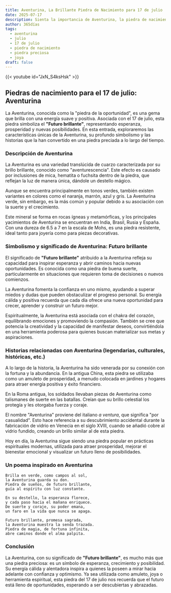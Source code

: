 ```yaml
---
title: Aventurina, La Brillante Piedra de Nacimiento para 17 de julio
date: 2025-07-17
description: Sienta la importancia de Aventurina, la piedra de nacimiento de 17 de julio que simboliza Futuro brillante. Deje que su belleza y significado iluminen su día.
author: 365días
tags:
  - aventurina
  - julio
  - 17 de julio
  - piedra de nacimiento
  - piedra preciosa
  - joya
draft: false
---
```


{{< youtube id="JxN_S4ksHsk" >}}

## Piedras de nacimiento para el 17 de julio: Aventurina

La Aventurina, conocida como la "piedra de la oportunidad", es una gema que brilla con una energía suave y positiva. Asociada con el 17 de julio, esta piedra simboliza el **"Futuro brillante"**, representando esperanza, prosperidad y nuevas posibilidades. En esta entrada, exploraremos las características únicas de la Aventurina, su profundo simbolismo y las historias que la han convertido en una piedra preciada a lo largo del tiempo.

### Descripción de Aventurina

La Aventurina es una variedad translúcida de cuarzo caracterizada por su brillo brillante, conocido como "aventurescencia". Este efecto es causado por inclusiones de mica, hematita o fuchsita dentro de la piedra, que reflejan la luz de manera única, dándole un destello mágico.

Aunque se encuentra principalmente en tonos verdes, también existen variantes en colores como el naranja, marrón, azul y gris. La Aventurina verde, sin embargo, es la más común y popular debido a su asociación con la suerte y el crecimiento.

Este mineral se forma en rocas ígneas y metamórficas, y los principales yacimientos de Aventurina se encuentran en India, Brasil, Rusia y España. Con una dureza de 6.5 a 7 en la escala de Mohs, es una piedra resistente, ideal tanto para joyería como para piezas decorativas.

### Simbolismo y significado de Aventurina: Futuro brillante

El significado de **"Futuro brillante"** atribuido a la Aventurina refleja su capacidad para inspirar esperanza y abrir caminos hacia nuevas oportunidades. Es conocida como una piedra de buena suerte, particularmente en situaciones que requieren toma de decisiones o nuevos comienzos.

La Aventurina fomenta la confianza en uno mismo, ayudando a superar miedos y dudas que pueden obstaculizar el progreso personal. Su energía cálida y positiva recuerda que cada día ofrece una nueva oportunidad para crecer, aprender y construir un futuro mejor.

Espiritualmente, la Aventurina está asociada con el chakra del corazón, equilibrando emociones y promoviendo la compasión. También se cree que potencia la creatividad y la capacidad de manifestar deseos, convirtiéndola en una herramienta poderosa para quienes buscan materializar sus metas y aspiraciones.

### Historias relacionadas con Aventurina (legendarias, culturales, históricas, etc.)

A lo largo de la historia, la Aventurina ha sido venerada por su conexión con la fortuna y la abundancia. En la antigua China, esta piedra se utilizaba como un amuleto de prosperidad, a menudo colocada en jardines y hogares para atraer energía positiva y éxito financiero.

En la Roma antigua, los soldados llevaban piezas de Aventurina como talismanes de suerte en las batallas. Creían que su brillo celestial los protegía y les otorgaba fuerza y coraje.

El nombre "Aventurina" proviene del italiano _a ventura_, que significa "por casualidad". Esto hace referencia a su descubrimiento accidental durante la fabricación de vidrio en Venecia en el siglo XVIII, cuando se añadió cobre al vidrio fundido, creando un brillo similar al de esta piedra.

Hoy en día, la Aventurina sigue siendo una piedra popular en prácticas espirituales modernas, utilizada para atraer prosperidad, mejorar el bienestar emocional y visualizar un futuro lleno de posibilidades.

### Un poema inspirado en Aventurina

```
Brilla en verde, como campos al sol,  
la Aventurina guarda su don.  
Piedra de sueños, de futuro brillante,  
guía al espíritu con luz constante.  

En su destello, la esperanza florece,  
y cada paso hacia el mañana enriquece.  
De suerte y coraje, su poder emana,  
un faro en la vida que nunca se apaga.  

Futuro brillante, promesa sagrada,  
la Aventurina muestra la senda trazada.  
Piedra de magia, de fortuna infinita,  
abre caminos donde el alma palpita.  
```

### Conclusión

La Aventurina, con su significado de **"Futuro brillante"**, es mucho más que una piedra preciosa: es un símbolo de esperanza, crecimiento y posibilidad. Su energía cálida y alentadora inspira a quienes la poseen a mirar hacia adelante con confianza y optimismo. Ya sea utilizada como amuleto, joya o herramienta espiritual, esta piedra del 17 de julio nos recuerda que el futuro está lleno de oportunidades, esperando a ser descubiertas y abrazadas.